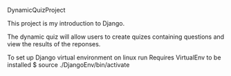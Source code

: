 DynamicQuizProject

This project is my introduction to Django.

The dynamic quiz will allow users to create quizes containing questions and view the results of the reponses.

To set up Django virtual environment on linux run 
Requires VirtualEnv to be installed
$ source ./DjangoEnv/bin/activate 
